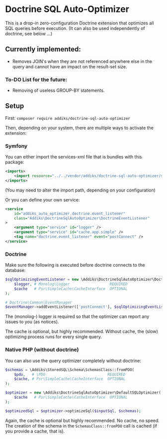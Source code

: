 # Doctrine SQL Auto-Optimizer

This is a drop-in zero-configuration Doctrine extension that optimizes all SQL queries before execution.
(It can also be used independently of doctrine, see below ...)

## Currently implemented:

* Removes JOIN's when they are not referenced anywhere else in the query and cannot have an impact on the result-set
  size.

### To-DO List for the future:

* Removing of useless GROUP-BY statements.

## Setup

First: `composer require addiks/doctrine-sql-auto-optimizer`

Then, depending on your system, there are multiple ways to activate the extension:

### Symfony

You can either import the services-xml file that is bundles with this package:

```xml
<imports>
    <import resource="../../vendor/addiks/doctrine-sql-auto-optimizer/symfony-services.xml" />
</imports>
```
(You may need to alter the import path, depending on your configuration)

Or you can define your own service:

```xml
<service
    id="addiks_auto_optimizer.doctrine.event_listener"
    class="Addiks\DoctrineSqlAutoOptimizer\DoctrineEventListener"
>
    <argument type="service" id="logger" />
    <argument type="service" id="cache.app.simple" />
    <tag name="doctrine.event_listener" event="postConnect" />
</service>
```

### Doctrine

Make sure the following is executed before doctrine connects to the database:

```php
$sqlOptimizingEventListener = new \Addiks\DoctrineSqlAutoOptimizer\DoctrineEventListener(
    $logger, # Monolog\Logger                  REQUIRED
    $cache   # Psr\SimpleCache\CacheInterface  OPTIONAL
);

# Doctrine\Common\EventManager
$eventManager->addEventListener(['postConnect'], $sqlOptimizingEventListener);
```

The (monolog-) logger is required so that the optimizer can report any issues to you (as notices).

The cache is optional, but highly recommended. Without cache, the (slow) optimizing process runs for every single query.

### Native PHP (without doctrine)

You can also use the query optimizer completely without doctrine:

```php
$schemas = \Addiks\StoredSQL\Schema\SchemasClass::fromPDO(
    $pdo,   # \PDO                            REQUIRED
    $cache, # Psr\SimpleCache\CacheInterface  OPTIONAL
);

$optimizer = new \Addiks\DoctrineSqlAutoOptimizer\DefaultSQLOptimizer(
    $cache   # Psr\SimpleCache\CacheInterface  OPTIONAL
);

$optimizedSql = $optimizer->optimizeSql($inputSql, $schemas);
```

Again, the cache is optional but highly recommended. No cache, no speed.
The creation of the schema in the `SchemasClass::fromPDO` call is cached (if you provide a cache, that is).
